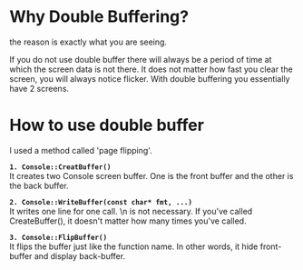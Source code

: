 # Why Double Buffering?

the reason is exactly what you are seeing.

If you do not use double buffer there will always be a period of time at which the screen data is not there.
It does not matter how fast you clear the screen, you will always notice flicker.
With double buffering you essentially have 2 screens.

# How to use double buffer

I used a method called 'page flipping'.

**`1. Console::CreatBuffer()`**   
It creates two Console screen buffer. One is the front buffer and the other is the back buffer.

**`2. Console::WriteBuffer(const char* fmt, ...)`**   
It writes one line for one call. \n is not necessary.
If you've called CreateBuffer(), it doesn't matter how many times you've called.
  
**`3. Console::FlipBuffer()`**   
It flips the buffer just like the function name. 
In other words, it hide front-buffer and display back-buffer.
